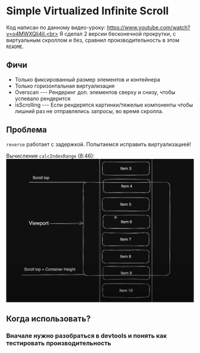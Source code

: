# Simple Virtualized Infinite Scroll
Код написан по данному видео-уроку: https://www.youtube.com/watch?v=o4MWXQli4iI.<br>
Я сделал 2 версии бесконечной прокрутки, с виртуальным скроллом и без, сравнил производительность в этом `README`.

## Фичи
- Только фиксированный размер элементов и контейнера
- Только горизонтальная виртуализация
- Overscan --- Рендеринг доп. элементов сверху и снизу, чтобы успевало рендерится
- isScrolling --- Если рендерятся картинки/тяжелые компоненты чтобы лишний раз не отправлялись запросы, во время скролла.

## Проблема
`reverse` работает с задержкой. Попытаемся исправить виртуализацией!

Вычисления `calcIndexRange` (8:46):
![alt text](image.png)

## Когда использовать?



### Вначале нужно разобраться в devtools и понять как тестировать производительность